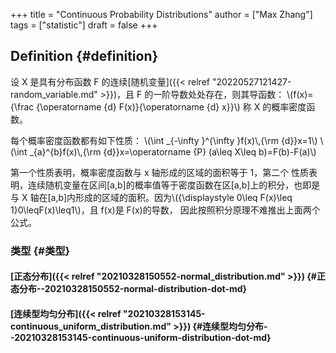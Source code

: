 +++
title = "Continuous Probability Distributions"
author = ["Max Zhang"]
tags = ["statistic"]
draft = false
+++

## Definition {#definition}

设 X 是具有分布函数 F 的连续[随机变量]({{< relref "20220527121427-random_variable.md" >}})，且 F 的一阶导数处处存在，则其导函数：
\\(f(x)={\frac {\operatorname {d} F(x)}{\operatorname {d} x}}\\)
称 X 的概率密度函数。

每个概率密度函数都有如下性质：
\\(\int \_{-\infty }^{\infty }f(x)\\,{\rm {d}}x=1\\)
\\(\int \_{a}^{b}f(x)\\,{\rm {d}}x=\operatorname {P} (a\leq X\leq b)=F(b)-F(a)\\)

第一个性质表明，概率密度函数与 x 轴形成的区域的面积等于 1，第二个
性质表明，连续随机变量在区间[a,b]的概率值等于密度函数在区[a,b]上的积分，也即是与
X 轴在[a,b]内形成的区域的面积。因为\\({\displaystyle 0\leq F(x)\leq 1}0\leqF(x)\leq1\\)，且 f(x)是 F(x)的导数，
因此按照积分原理不难推出上面两个公式。


### 类型 {#类型}


#### [正态分布]({{< relref "20210328150552-normal_distribution.md" >}}) {#正态分布--20210328150552-normal-distribution-dot-md}


#### [连续型均匀分布]({{< relref "20210328153145-continuous_uniform_distribution.md" >}}) {#连续型均匀分布--20210328153145-continuous-uniform-distribution-dot-md}
